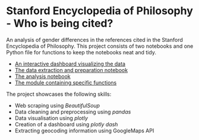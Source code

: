 # Stanford Encyclopedia of Philosophy - Who is being cited?
An analysis of gender differences in the references cited in the Stanford Encyclopedia of Philosophy. This project consists of two notebooks and one Python file for functions to keep the notebooks neat and tidy.
* [An interactive dashboard visualizing the data](https://sep-btqoqd3hda-ew.a.run.app/)
* [The data extraction and preparation notebook](https://github.com/fabianbeigang/SEP/blob/main/SEP_data_preprocessing_cleaning.ipynb)
* [The analysis notebook](https://nbviewer.org/github/fabianbeigang/SEP/blob/main/SEP_analysis.ipynb?flush_cache=True)
* [The module containing specific functions](https://github.com/fabianbeigang/SEP/blob/main/sep_functions.py)

The project showcases the following skills:

* Web scraping using *BeautifulSoup*
* Data cleaning and preprocessing using *pandas*
* Data visualisation using *plotly*
* Creation of a dashboard using *plotly dash*
* Extracting geocoding information using GoogleMaps API


